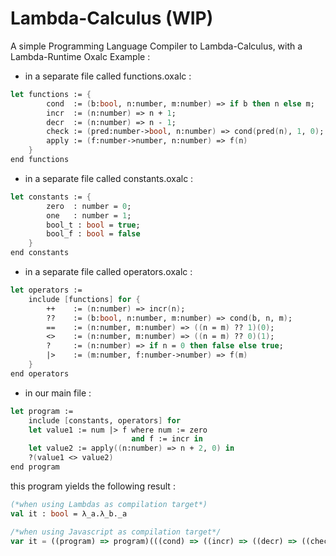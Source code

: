 # Lambda-Calculus (WIP)
A simple Programming Language Compiler to Lambda-Calculus, with a Lambda-Runtime 
Oxalc Example :

 * in a separate file called functions.oxalc :
```fs
let functions := {
        cond  := (b:bool, n:number, m:number) => if b then n else m;  
        incr  := (n:number) => n + 1;
        decr  := (n:number) => n - 1;
        check := (pred:number->bool, n:number) => cond(pred(n), 1, 0);
        apply := (f:number->number, n:number) => f(n)
    }
end functions
```
* in a separate file called constants.oxalc :
```fs
let constants := {
        zero  : number = 0;
        one   : number = 1;
        bool_t : bool = true;
        bool_f : bool = false 
    }
end constants 
```
* in a separate file called operators.oxalc :
```fs
let operators := 
    include [functions] for {
        ++    := (n:number) => incr(n);
        ??    := (b:bool, n:number, m:number) => cond(b, n, m);
        ==    := (n:number, m:number) => ((n = m) ?? 1)(0);
        <>    := (n:number, m:number) => ((n = m) ?? 0)(1);
        ?     := (n:number) => if n = 0 then false else true;
        |>    := (m:number, f:number->number) => f(m)
    }
end operators
```
* in our main file :
```fs
let program := 
    include [constants, operators] for
    let value1 := num |> f where num := zero 
                           and f := incr in 
    let value2 := apply((n:number) => n + 2, 0) in
    ?(value1 <> value2)
end program 
```
this program yields the following result : 
```fs
(*when using Lambdas as compilation target*) 
val it : bool = λ_a.λ_b._a
```
```js
/*when using Javascript as compilation target*/ 
var it = ((program) => program)(((cond) => ((incr) => ((decr) => ((check) => ((apply) => ((addadd) => ((qstqst) => ((eqleql) => ((grtlet) => ((qst) => ((ordlet) => ((zero) => ((one) => ((bool_t) => ((bool_f) => ((value1) => ((value2) => qst(grtlet(value1, value2)))(apply((n) => n + 2)(0)))(((num) => ((f) => ordlet(num, f))(incr))(zero)))(false))(true))(1))(0))((m) => (f) => f(m)))((n) => ((thenb, elseb) => (n == 0) ? thenb() : elseb())(() => false, () => true)))((n) => (m) => qstqst(n == m, 0)(1)))((n) => (m) => qstqst(n == m, 1)(0)))((b) => (n) => (m) => cond(b)(n)(m)))((n) => incr(n)))((f) => (n) => f(n)))((pred) => (n) => cond(pred(n))(1)(0)))((n) => n - 1))((n) => n + 1))((b) => (n) => (m) => ((thenb, elseb) => (b) ? thenb() : elseb())(() => n, () => m))) // true
```
